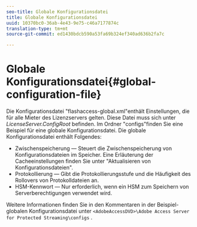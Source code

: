 ```yaml
---
seo-title: Globale Konfigurationsdatei
title: Globale Konfigurationsdatei
uuid: 10370bc0-36ab-4e43-9e75-c46a7177874c
translation-type: tm+mt
source-git-commit: ed1430bdcb590a53fa69b324ef340ad636b2fa7c

---
```



# Globale Konfigurationsdatei{#global-configuration-file}

Die Konfigurationsdatei &quot;flashaccess-global.xml&quot;enthält Einstellungen, die für alle Mieter des Lizenzservers gelten. Diese Datei muss sich unter *LicenseServer.ConfigRoot* befinden. Im Ordner &quot;configs&quot;finden Sie eine Beispiel für eine globale Konfigurationsdatei. Die globale Konfigurationsdatei enthält Folgendes:

* Zwischenspeicherung — Steuert die Zwischenspeicherung von Konfigurationsdateien im Speicher. Eine Erläuterung der Cacheeinstellungen finden Sie unter &quot;Aktualisieren von Konfigurationsdateien&quot;.
* Protokollierung — Gibt die Protokollierungsstufe und die Häufigkeit des Rollovers von Protokolldateien an.
* HSM-Kennwort — Nur erforderlich, wenn ein HSM zum Speichern von Serverberechtigungen verwendet wird.

Weitere Informationen finden Sie in den Kommentaren in der Beispiel-globalen Konfigurationsdatei unter `<AdobeAccessDVD>\Adobe Access Server for Protected Streaming\configs` .
